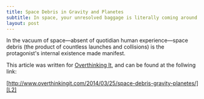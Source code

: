 ```yaml
---
title: Space Debris in Gravity and Planetes
subtitle: In space, your unresolved baggage is literally coming around to kill you.
layout: post
---
```


In the vacuum of space—absent of quotidian human experience—space debris (the product of countless launches and collisions) is the protagonist's internal existence made manifest.

This article was written for [Overthinking It][L1], and can be found at the follwing link:

[http://www.overthinkingit.com/2014/03/25/space-debris-gravity-planetes/][L2]

[L1]: http://www.overthinkingit.com/
[L2]: http://www.overthinkingit.com/2014/03/25/space-debris-gravity-planetes/
